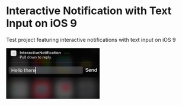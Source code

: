 # Interactive Notification with Text Input on iOS 9

Test project featuring interactive notifications with text input on iOS 9

<img src="screenshot.jpg" width="50%" height="50%" alt="Screenshot" />
